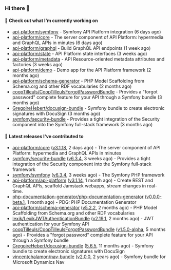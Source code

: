 ### Hi there 👋

#### 👷 Check out what I'm currently working on

- [api-platform/symfony](https://github.com/api-platform/symfony) - Symfony API Platform integration (6 days ago)
- [api-platform/core](https://github.com/api-platform/core) - The server component of API Platform: hypermedia and GraphQL APIs in minutes (6 days ago)
- [api-platform/graphql](https://github.com/api-platform/graphql) - Build GraphQL API endpoints (1 week ago)
- [api-platform/state](https://github.com/api-platform/state) - API Platform state interfaces (3 weeks ago)
- [api-platform/metadata](https://github.com/api-platform/metadata) - API Resource-oriented metadata attributes and factories (3 weeks ago)
- [api-platform/demo](https://github.com/api-platform/demo) - Demo app for the API Platform framework (2 months ago)
- [api-platform/schema-generator](https://github.com/api-platform/schema-generator) - PHP Model Scaffolding from Schema.org and other RDF vocabularies (2 months ago)
- [coopTilleuls/CoopTilleulsForgotPasswordBundle](https://github.com/coopTilleuls/CoopTilleulsForgotPasswordBundle) - Provides a &#34;forgot password&#34; complete feature for your API through a Symfony bundle (3 months ago)
- [GregoireHebert/docusign-bundle](https://github.com/GregoireHebert/docusign-bundle) - Symfony bundle to create electronic signatures with DocuSign (3 months ago)
- [symfony/security-bundle](https://github.com/symfony/security-bundle) - Provides a tight integration of the Security component into the Symfony full-stack framework (3 months ago)

#### 🔭 Latest releases I've contributed to

- [api-platform/core](https://github.com/api-platform/core) ([v3.1.18](https://github.com/api-platform/core/releases/tag/v3.1.18), 2 days ago) - The server component of API Platform: hypermedia and GraphQL APIs in minutes
- [symfony/security-bundle](https://github.com/symfony/security-bundle) ([v6.3.4](https://github.com/symfony/security-bundle/releases/tag/v6.3.4), 3 weeks ago) - Provides a tight integration of the Security component into the Symfony full-stack framework
- [symfony/symfony](https://github.com/symfony/symfony) ([v6.3.4](https://github.com/symfony/symfony/releases/tag/v6.3.4), 3 weeks ago) - The Symfony PHP framework
- [api-platform/api-platform](https://github.com/api-platform/api-platform) ([v3.1.14](https://github.com/api-platform/api-platform/releases/tag/v3.1.14), 1 month ago) - Create REST and GraphQL APIs, scaffold Jamstack webapps, stream changes in real-time.
- [php-documentation-generator/php-documentation-generator](https://github.com/php-documentation-generator/php-documentation-generator) ([v0.0.0-beta.1](https://github.com/php-documentation-generator/php-documentation-generator/releases/tag/v0.0.0-beta.1), 1 month ago) - PDG: PHP Documentation Generator
- [api-platform/schema-generator](https://github.com/api-platform/schema-generator) ([v5.2.2](https://github.com/api-platform/schema-generator/releases/tag/v5.2.2), 2 months ago) - PHP Model Scaffolding from Schema.org and other RDF vocabularies
- [lexik/LexikJWTAuthenticationBundle](https://github.com/lexik/LexikJWTAuthenticationBundle) ([v2.19.1](https://github.com/lexik/LexikJWTAuthenticationBundle/releases/tag/v2.19.1), 2 months ago) - JWT authentication for your Symfony API
- [coopTilleuls/CoopTilleulsForgotPasswordBundle](https://github.com/coopTilleuls/CoopTilleulsForgotPasswordBundle) ([v1.5.0-alpha](https://github.com/coopTilleuls/CoopTilleulsForgotPasswordBundle/releases/tag/v1.5.0-alpha), 5 months ago) - Provides a &#34;forgot password&#34; complete feature for your API through a Symfony bundle
- [GregoireHebert/docusign-bundle](https://github.com/GregoireHebert/docusign-bundle) ([5.6.5](https://github.com/GregoireHebert/docusign-bundle/releases/tag/5.6.5), 11 months ago) - Symfony bundle to create electronic signatures with DocuSign
- [vincentchalamon/nav-bundle](https://github.com/vincentchalamon/nav-bundle) ([v2.0.0](https://github.com/vincentchalamon/nav-bundle/releases/tag/v2.0.0), 2 years ago) - Symfony bundle for Microsoft Dynamics Nav

